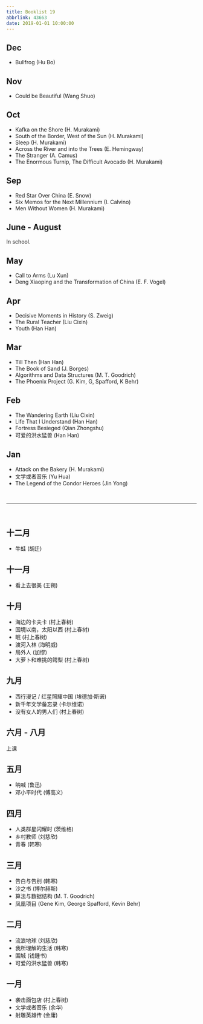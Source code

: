 ```yaml
---
title: Booklist 19
abbrlink: 43663
date: 2019-01-01 10:00:00
---
```


## Dec
- Bullfrog (Hu Bo)

## Nov
- Could be Beautiful (Wang Shuo)

## Oct
- Kafka on the Shore (H. Murakami)
- South of the Border, West of the Sun (H. Murakami)
- Sleep (H. Murakami)
- Across the River and into the Trees (E. Hemingway)
- The Stranger (A. Camus)
- The Enormous Turnip, The Difficult Avocado (H. Murakami)

## Sep
- Red Star Over China (E. Snow)
- Six Memos for the Next Millennium (I. Calvino)
- Men Without Women (H. Murakami)

## June - August
In school.

## May
- Call to Arms (Lu Xun)
- Deng Xiaoping and the Transformation of China (E. F. Vogel)

## Apr
- Decisive Moments in History (S. Zweig)
- The Rural Teacher (Liu Cixin)
- Youth (Han Han)

## Mar
- Till Then (Han Han)
- The Book of Sand (J. Borges)
- Algorithms and Data Structures (M. T. Goodrich)
- The Phoenix Project (G. Kim, G, Spafford, K Behr)

## Feb
- The Wandering Earth (Liu Cixin)
- Life That I Understand (Han Han)
- Fortress Besieged (Qian Zhongshu)
- 可爱的洪水猛兽 (Han Han)

## Jan
- Attack on the Bakery (H. Murakami)
- 文学或者音乐 (Yu Hua)
- The Legend of the Condor Heroes (Jin Yong)

<br>

----

<br>

## 十二月
- 牛蛙 (胡迁)

## 十一月
- 看上去很美 (王朔)

## 十月
- 海边的卡夫卡 (村上春树)
- 国境以南，太阳以西 (村上春树)
- 眠 (村上春树)
- 渡河入林 (海明威)
- 局外人 (加缪)
- 大萝卜和难挑的鳄梨 (村上春树)

## 九月
- 西行漫记 / 红星照耀中国 (埃德加·斯诺)
- 新千年文学备忘录 (卡尔维诺)
- 没有女人的男人们 (村上春树)

## 六月 - 八月
上课

## 五月
- 呐喊 (鲁迅)
- 邓小平时代 (傅高义)

## 四月
- 人类群星闪耀时 (茨维格)
- 乡村教师 (刘慈欣)
- 青春 (韩寒)

## 三月
- 告白与告别 (韩寒)
- 沙之书 (博尔赫斯)
- 算法与数据结构 (M. T. Goodrich)
- 凤凰项目 (Gene Kim, George Spafford, Kevin Behr)

## 二月
- 流浪地球 (刘慈欣)
- 我所理解的生活 (韩寒)
- 围城 (钱鍾书)
- 可爱的洪水猛兽 (韩寒)

## 一月
- 袭击面包店 (村上春树)
- 文学或者音乐 (余华)
- 射雕英雄传 (金庸)